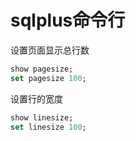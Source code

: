# sqlplus命令行

设置页面显示总行数

```sql
show pagesize;
set pagesize 100;
```

设置行的宽度

```sql
show linesize;
set linesize 100;
```